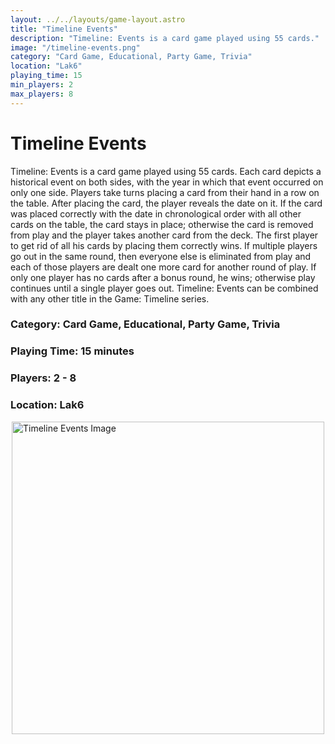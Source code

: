 ```yaml
---
layout: ../../layouts/game-layout.astro
title: "Timeline Events"
description: "Timeline: Events is a card game played using 55 cards."
image: "/timeline-events.png"
category: "Card Game, Educational, Party Game, Trivia"
location: "Lak6"
playing_time: 15
min_players: 2
max_players: 8
---
```

# Timeline Events

Timeline: Events is a card game played using 55 cards. Each card depicts a historical event on both sides, with the year in which that event occurred on only one side. Players take turns placing a card from their hand in a row on the table. After placing the card, the player reveals the date on it. If the card was placed correctly with the date in chronological order with all other cards on the table, the card stays in place; otherwise the card is removed from play and the player takes another card from the deck.  The first player to get rid of all his cards by placing them correctly wins. If multiple players go out in the same round, then everyone else is eliminated from play and each of those players are dealt one more card for another round of play. If only one player has no cards after a bonus round, he wins; otherwise play continues until a single player goes out.  Timeline: Events can be combined with any other title in the Game: Timeline series.  

### Category: Card Game, Educational, Party Game, Trivia

### Playing Time: 15 minutes

### Players: 2 - 8

### Location: Lak6

<img src="/timeline-events.png" alt="Timeline Events Image" width="500" style="display: block; margin: 0 auto">

    